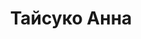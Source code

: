 ---
layout: wave_post
title: Тайсуко Анна
image: /assets/images/taisuko_anna.jpg
alt: taisuko_anna
dates: 20.05.2025
dateb: 09.04.2025
---